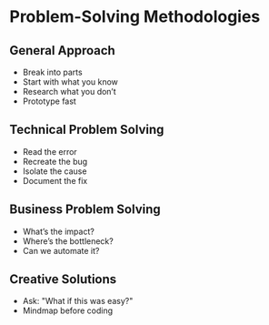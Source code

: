 # Problem-Solving Methodologies

## General Approach
- Break into parts
- Start with what you know
- Research what you don’t
- Prototype fast

## Technical Problem Solving
- Read the error
- Recreate the bug
- Isolate the cause
- Document the fix

## Business Problem Solving
- What’s the impact?
- Where’s the bottleneck?
- Can we automate it?

## Creative Solutions
- Ask: "What if this was easy?"
- Mindmap before coding